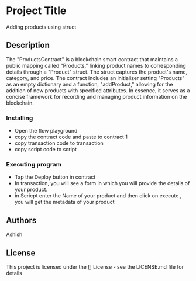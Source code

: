 # Project Title

Adding products using struct
## Description
The "ProductsContract" is a blockchain smart contract that maintains a public mapping called "Products," linking product names to corresponding details through a "Product" struct. The struct captures the product's name, category, and price. The contract includes an initializer setting "Products" as an empty dictionary and a function, "addProduct," allowing for the addition of new products with specified attributes. In essence, it serves as a concise framework for recording and managing product information on the blockchain.

### Installing

*  Open the flow playground 
*  copy the contract code and paste to contract 1
*  copy transaction code to transaction 
*  copy script code to script 

### Executing program

* Tap the Deploy button in contract
* In transaction, you will see a form in which you will provide the details of your product.
* in Scricpt enter the Name of your product and then click on execute , you will get the metadata of your product

## Authors
Ashish

## License

This project is licensed under the [] License - see the LICENSE.md file for details
